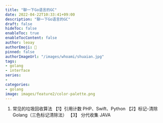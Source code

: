 ```yaml
---
title: "聊一下Go语言的GC"
date: 2022-04-22T10:33:41+09:00
description: "聊一下Go语言的GC"
draft: false
hideToc: false
enableToc: true
enableTocContent: false
author: leoay
authorEmoji: 🎅
pinned: false
authorImageUrl: "/images/whoami/shuaian.jpg"
tags:
- golang
- interface
series:
-
categories:
- golang
image: images/feature2/color-palette.png
---
```


1. 常见的垃圾回收算法
【1】引用计数 PHP、Swift、Python
【2】标记-清除 Golang（三色标记清除法）
【3】 分代收集 JAVA